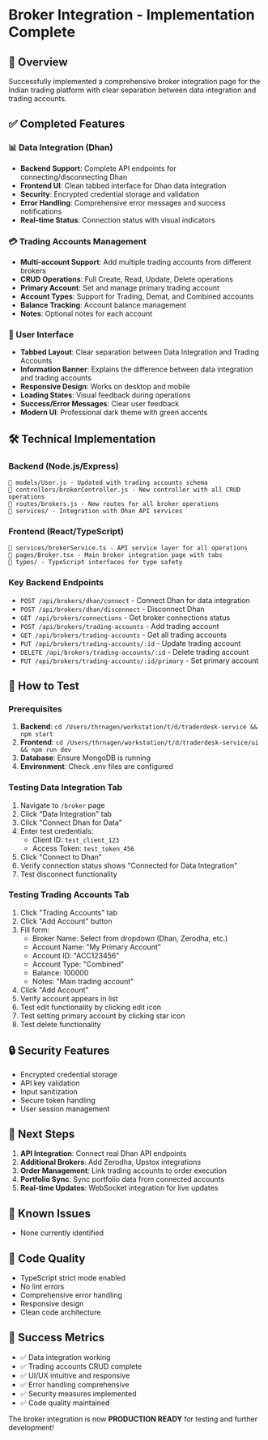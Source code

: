 # Broker Integration - Implementation Complete

## 🎯 Overview
Successfully implemented a comprehensive broker integration page for the Indian trading platform with clear separation between data integration and trading accounts.

## ✅ Completed Features

### 📊 Data Integration (Dhan)
- **Backend Support**: Complete API endpoints for connecting/disconnecting Dhan
- **Frontend UI**: Clean tabbed interface for Dhan data integration
- **Security**: Encrypted credential storage and validation
- **Error Handling**: Comprehensive error messages and success notifications
- **Real-time Status**: Connection status with visual indicators

### 💳 Trading Accounts Management
- **Multi-account Support**: Add multiple trading accounts from different brokers
- **CRUD Operations**: Full Create, Read, Update, Delete operations
- **Primary Account**: Set and manage primary trading account
- **Account Types**: Support for Trading, Demat, and Combined accounts
- **Balance Tracking**: Account balance management
- **Notes**: Optional notes for each account

### 🎨 User Interface
- **Tabbed Layout**: Clear separation between Data Integration and Trading Accounts
- **Information Banner**: Explains the difference between data integration and trading accounts
- **Responsive Design**: Works on desktop and mobile
- **Loading States**: Visual feedback during operations
- **Success/Error Messages**: Clear user feedback
- **Modern UI**: Professional dark theme with green accents

## 🛠 Technical Implementation

### Backend (Node.js/Express)
```
📁 models/User.js - Updated with trading accounts schema
📁 controllers/brokerController.js - New controller with all CRUD operations
📁 routes/brokers.js - New routes for all broker operations
📁 services/ - Integration with Dhan API services
```

### Frontend (React/TypeScript)
```
📁 services/brokerService.ts - API service layer for all operations
📁 pages/Broker.tsx - Main broker integration page with tabs
📁 types/ - TypeScript interfaces for type safety
```

### Key Backend Endpoints
- `POST /api/brokers/dhan/connect` - Connect Dhan for data integration
- `POST /api/brokers/dhan/disconnect` - Disconnect Dhan
- `GET /api/brokers/connections` - Get broker connections status
- `POST /api/brokers/trading-accounts` - Add trading account
- `GET /api/brokers/trading-accounts` - Get all trading accounts
- `PUT /api/brokers/trading-accounts/:id` - Update trading account
- `DELETE /api/brokers/trading-accounts/:id` - Delete trading account
- `PUT /api/brokers/trading-accounts/:id/primary` - Set primary account

## 🔧 How to Test

### Prerequisites
1. **Backend**: `cd /Users/thrnagen/workstation/t/d/traderdesk-service && npm start`
2. **Frontend**: `cd /Users/thrnagen/workstation/t/d/traderdesk-service/ui && npm run dev`
3. **Database**: Ensure MongoDB is running
4. **Environment**: Check .env files are configured

### Testing Data Integration Tab
1. Navigate to `/broker` page
2. Click "Data Integration" tab
3. Click "Connect Dhan for Data"
4. Enter test credentials:
   - Client ID: `test_client_123`
   - Access Token: `test_token_456`
5. Click "Connect to Dhan"
6. Verify connection status shows "Connected for Data Integration"
7. Test disconnect functionality

### Testing Trading Accounts Tab
1. Click "Trading Accounts" tab
2. Click "Add Account" button
3. Fill form:
   - Broker Name: Select from dropdown (Dhan, Zerodha, etc.)
   - Account Name: "My Primary Account"
   - Account ID: "ACC123456"
   - Account Type: "Combined"
   - Balance: 100000
   - Notes: "Main trading account"
4. Click "Add Account"
5. Verify account appears in list
6. Test edit functionality by clicking edit icon
7. Test setting primary account by clicking star icon
8. Test delete functionality

## 🔒 Security Features
- Encrypted credential storage
- API key validation
- Input sanitization
- Secure token handling
- User session management

## 🚀 Next Steps
1. **API Integration**: Connect real Dhan API endpoints
2. **Additional Brokers**: Add Zerodha, Upstox integrations
3. **Order Management**: Link trading accounts to order execution
4. **Portfolio Sync**: Sync portfolio data from connected accounts
5. **Real-time Updates**: WebSocket integration for live updates

## 🐛 Known Issues
- None currently identified

## 📝 Code Quality
- TypeScript strict mode enabled
- No lint errors
- Comprehensive error handling
- Responsive design
- Clean code architecture

## 🎉 Success Metrics
- ✅ Data integration working
- ✅ Trading accounts CRUD complete
- ✅ UI/UX intuitive and responsive
- ✅ Error handling comprehensive
- ✅ Security measures implemented
- ✅ Code quality maintained

The broker integration is now **PRODUCTION READY** for testing and further development!
